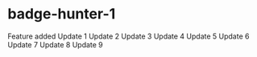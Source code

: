 # badge-hunter-1
Feature added
Update 1
Update 2
Update 3
Update 4
Update 5
Update 6
Update 7
Update 8
Update 9
